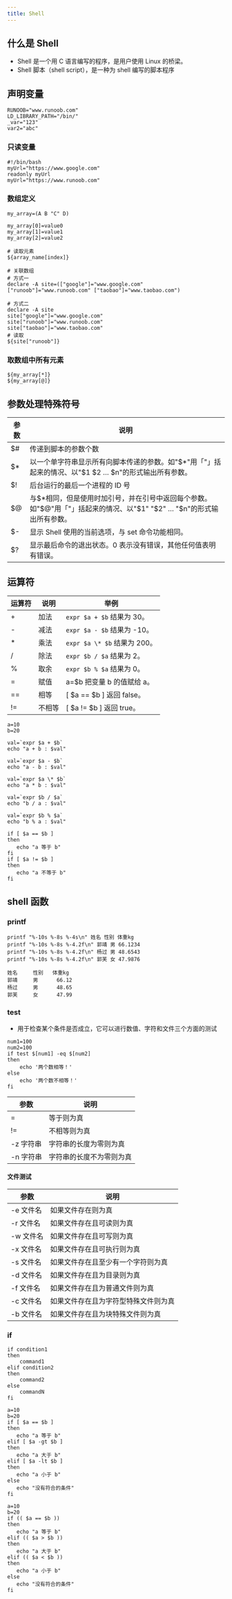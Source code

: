 ```yaml
---
title: Shell
---
```


## 什么是 Shell

- Shell 是一个用 C 语言编写的程序，是用户使用 Linux 的桥梁。
- Shell 脚本（shell script），是一种为 shell 编写的脚本程序

## 声明变量

```
RUNOOB="www.runoob.com"
LD_LIBRARY_PATH="/bin/"
_var="123"
var2="abc"
```

### 只读变量

```shell
#!/bin/bash
myUrl="https://www.google.com"
readonly myUrl
myUrl="https://www.runoob.com"
```

### 数组定义

```shell
my_array=(A B "C" D)

my_array[0]=value0
my_array[1]=value1
my_array[2]=value2

# 读取元素
${array_name[index]}

# 关联数组
# 方式一
declare -A site=(["google"]="www.google.com" ["runoob"]="www.runoob.com" ["taobao"]="www.taobao.com")

# 方式二
declare -A site
site["google"]="www.google.com"
site["runoob"]="www.runoob.com"
site["taobao"]="www.taobao.com"
# 读取
${site["runoob"]}
```

### 取数组中所有元素

```shell
${my_array[*]}
${my_array[@]}
```

## 参数处理特殊符号

| 参数 | 说明                                                                                                                       |
| ---- | -------------------------------------------------------------------------------------------------------------------------- |
| $#   | 传递到脚本的参数个数                                                                                                       |
| $\*  | 以一个单字符串显示所有向脚本传递的参数。如"\$\*"用「"」括起来的情况、以"\$1 \$2 … \$n"的形式输出所有参数。                 |
| $!   | 后台运行的最后一个进程的 ID 号                                                                                             |
| $@   | 与$\*相同，但是使用时加引号，并在引号中返回每个参数。如"\$@"用「"」括起来的情况、以"\$1" "\$2" … "\$n"的形式输出所有参数。 |
| $-   | 显示 Shell 使用的当前选项，与 set 命令功能相同。                                                                           |
| $?   | 显示最后命令的退出状态。0 表示没有错误，其他任何值表明有错误。                                                             |

## 运算符

| 运算符 | 说明   | 举例                         |
| ------ | ------ | ---------------------------- |
| +      | 加法   | `expr $a + $b` 结果为 30。   |
| -      | 减法   | `expr $a - $b` 结果为 -10。  |
| \*     | 乘法   | `expr $a \* $b` 结果为 200。 |
| /      | 除法   | `expr $b / $a` 结果为 2。    |
| %      | 取余   | `expr $b % $a` 结果为 0。    |
| =      | 赋值   | a=$b 把变量 b 的值赋给 a。   |
| ==     | 相等   | [ $a == $b ] 返回 false。    |
| !=     | 不相等 | [ $a != $b ] 返回 true。     |

```shell
a=10
b=20

val=`expr $a + $b`
echo "a + b : $val"

val=`expr $a - $b`
echo "a - b : $val"

val=`expr $a \* $b`
echo "a * b : $val"

val=`expr $b / $a`
echo "b / a : $val"

val=`expr $b % $a`
echo "b % a : $val"

if [ $a == $b ]
then
   echo "a 等于 b"
fi
if [ $a != $b ]
then
   echo "a 不等于 b"
fi
```

## shell 函数

### printf

```shell
printf "%-10s %-8s %-4s\n" 姓名 性别 体重kg
printf "%-10s %-8s %-4.2f\n" 郭靖 男 66.1234
printf "%-10s %-8s %-4.2f\n" 杨过 男 48.6543
printf "%-10s %-8s %-4.2f\n" 郭芙 女 47.9876

姓名     性别   体重kg
郭靖     男      66.12
杨过     男      48.65
郭芙     女      47.99
```

### test

- 用于检查某个条件是否成立，它可以进行数值、字符和文件三个方面的测试

```shell
num1=100
num2=100
if test $[num1] -eq $[num2]
then
    echo '两个数相等！'
else
    echo '两个数不相等！'
fi
```

| 参数      | 说明                     |
| --------- | ------------------------ |
| =         | 等于则为真               |
| !=        | 不相等则为真             |
| -z 字符串 | 字符串的长度为零则为真   |
| -n 字符串 | 字符串的长度不为零则为真 |

#### 文件测试

| 参数      | 说明                                 |
| --------- | ------------------------------------ |
| -e 文件名 | 如果文件存在则为真                   |
| -r 文件名 | 如果文件存在且可读则为真             |
| -w 文件名 | 如果文件存在且可写则为真             |
| -x 文件名 | 如果文件存在且可执行则为真           |
| -s 文件名 | 如果文件存在且至少有一个字符则为真   |
| -d 文件名 | 如果文件存在且为目录则为真           |
| -f 文件名 | 如果文件存在且为普通文件则为真       |
| -c 文件名 | 如果文件存在且为字符型特殊文件则为真 |
| -b 文件名 | 如果文件存在且为块特殊文件则为真     |

### if

```shell
if condition1
then
    command1
elif condition2
then
    command2
else
    commandN
fi

a=10
b=20
if [ $a == $b ]
then
   echo "a 等于 b"
elif [ $a -gt $b ]
then
   echo "a 大于 b"
elif [ $a -lt $b ]
then
   echo "a 小于 b"
else
   echo "没有符合的条件"
fi

a=10
b=20
if (( $a == $b ))
then
   echo "a 等于 b"
elif (( $a > $b ))
then
   echo "a 大于 b"
elif (( $a < $b ))
then
   echo "a 小于 b"
else
   echo "没有符合的条件"
fi
```
